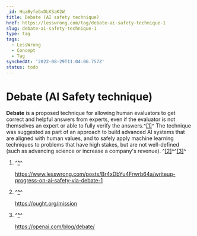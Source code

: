 ```yaml
---
_id: HqaByfeGvDLKSaK2W
title: Debate (AI safety technique)
href: https://lesswrong.com/tag/debate-ai-safety-technique-1
slug: debate-ai-safety-technique-1
type: tag
tags:
  - LessWrong
  - Concept
  - Tag
synchedAt: '2022-08-29T11:04:06.757Z'
status: todo
---
```


# Debate (AI Safety technique)

**Debate** is a proposed technique for allowing human evaluators to get correct and helpful answers from experts, even if the evaluator is not themselves an expert or able to fully verify the answers.^[\[1\]](#fn7clr966emb9)^ The technique was suggested as part of an approach to build advanced AI systems that are aligned with human values, and to safely apply machine learning techniques to problems that have high stakes, but are not well-defined (such as advancing science or increase a company's revenue). ^[\[2\]](#fnvrcbanw2zz)^^[\[3\]](#fnnwfhnzy6a3e)^

1. ^**[^](#fnref7clr966emb9)**^

    <https://www.lesswrong.com/posts/Br4xDbYu4Frwrb64a/writeup-progress-on-ai-safety-via-debate-1>

2. ^**[^](#fnrefvrcbanw2zz)**^

    <https://ought.org/mission>

3. ^**[^](#fnrefnwfhnzy6a3e)**^

    <https://openai.com/blog/debate/>
